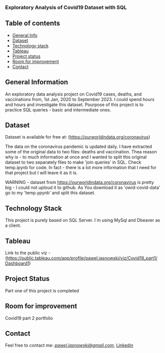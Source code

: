 ### Exploratory Analysis of Covid19 Dataset with SQL

## Table of contents
* [General Info](#general-information)
* [Dataset](#dataset)
* [Technology stack](#technology-stack)
* [Tableau](#tableau)
* [Project status](#project-status)
* [Room for improvement](#room-for-improvement)
* [Contact](#contact)

## General Information
An exploratory data analysis project on Covid19 cases, deaths, and vaccinations from, 1st Jan, 2020 to September 2023. I could spend hours and hours and investigate this dataset. Pourpose of this project is to practice SQL queries - basic and intermediate ones.

## Dataset

Dataset is available for free at: (https://ourworldindata.org/coronavirus)

The data on the coronavirus pandemic is updated daily. I have extracted some of the original data to two files: deaths and vaccination. Thea reason why is - to much information at once and I wanted to split this original dataset to two separately files to make 'join queries' in SQL. Check temp.ipynb for code. In fact - there is a lot more information that I need for that project but I will leave it as it is.

WARNING - dataset from https://ourworldindata.org/coronavirus is pretty big - I could not uploud it to github. As You download it as 'owid-covid-data' go to my 'temp.ypynb' and split this dataset. 

## Technology Stack

This project is purely based on SQL Server. I`m using MySql and Dbeaver as a client.

## Tableau

Link to the public viz - (https://public.tableau.com/app/profile/pawel.jasnowski/viz/Covid19_part1/Dashboard1)

## Project Status

Part one of this project is completed

## Room for improvement 

Covid19 part 2 portfolio

## Contact

Feel free to contact me: *pawel.jasnowski@gmail.com*, [Linkedin](https://www.linkedin.com/in/pawel-jasnowski/)







